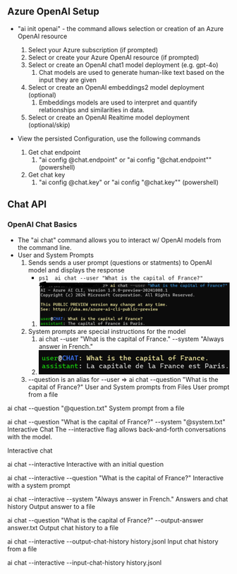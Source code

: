 ## Azure OpenAI Setup
* "ai init openai" - the command allows selection or creation of an Azure OpenAI resource
  1. Select your Azure subscription (if prompted)
  1. Select or create your Azure OpenAI resource (if prompted)
  1. Select or create an OpenAI chat1 model deployment (e.g. gpt-4o)
      1. Chat models are used to generate human-like text based on the input they are given
  1. Select or create an OpenAI embeddings2 model deployment (optional)
      1. Embeddings models are used to interpret and quantify relationships and similarities in data.
  1. Select or create an OpenAI Realtime model deployment (optional/skip)

* View the persisted Configuration, use the following commands
  1. Get chat endpoint 
      1. "ai config @chat.endpoint" or "ai config "@chat.endpoint"" (powershell)
  1. Get chat key 
      1. "ai config @chat.key" or "ai config "@chat.key"" (powershell)

## Chat API
### OpenAI Chat Basics
* The "ai chat" command allows you to interact w/ OpenAI models from the command line.
* User and System Prompts
  1. Sends sends a user prompt (questions or statments) to OpenAI model and displays the response
      * ```ps1  ai chat --user "What is the capital of France?" ```
      1. <img src="https://github.com/mkader/Book-of-AI---Azure/blob/main/02.01.user_prompt.png">
  1. System prompts are special instructions for the model 
      1. ai chat --user "What is the capital of France." --system "Always answer in French."
      1. <img src="https://github.com/mkader/Book-of-AI---Azure/blob/main/02.02.system_prompt.png">
  1. --question is an alias for --user => ai chat --question "What is the capital of France?"
User and System prompts from Files
User prompt from a file

ai chat --question "@question.txt"
System prompt from a file

ai chat --question "What is the capital of France?" --system "@system.txt"
Interactive Chat
The --interactive flag allows back-and-forth conversations with the model.

Interactive chat

ai chat --interactive
Interactive with an initial question

ai chat --interactive --question "What is the capital of France?"
Interactive with a system prompt

ai chat --interactive --system "Always answer in French."
Answers and chat history
Output answer to a file

ai chat --question "What is the capital of France?" --output-answer answer.txt
Output chat history to a file

ai chat --interactive --output-chat-history history.jsonl
Input chat history from a file

ai chat --interactive --input-chat-history history.jsonl
